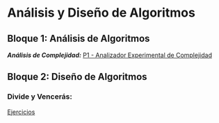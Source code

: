 # Análisis y Diseño de Algoritmos

## Bloque 1: Análisis de Algoritmos

***Análisis de Complejidad:*** [P1 - Analizador Experimental de Complejidad](https://github.com/Hidden-Process/AnaDisAlg/tree/main/Practicas/P1-Complejidad)

## Bloque 2: Diseño de Algoritmos

### Divide y Vencerás:

[Ejercicios](https://github.com/Hidden-Process/AnaDisAlg/tree/main/Ejercicios/Tema%203)
